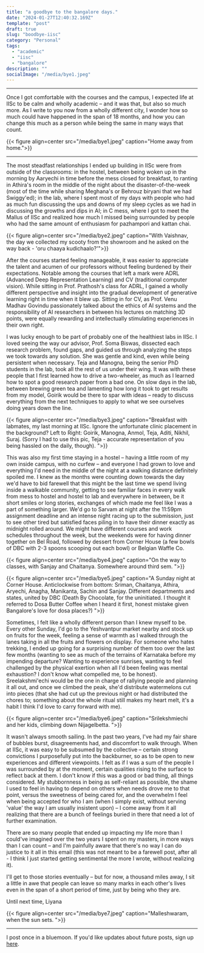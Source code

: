 ```yaml
---
title: "a goodbye to the bangalore days."
date: "2024-01-27T12:40:32.169Z"
template: "post"
draft: true
slug: "boodbye-iisc"
category: "Personal"
tags:
  - "academic"
  - "iisc"
  - "bangalore"
description: ""
socialImage: "/media/bye1.jpeg"
---
```


***

Once I got comfortable with the courses and the campus, I expected life at IISc to be calm and wholly academic – and it was that, but also so much more. As I write to you now from a wholly different city, I wonder how so much could have happened in the span of 18 months, and how you can change this much as a person while being the same in many ways that count.


{{< figure align=center src="/media/bye1.jpeg" caption="Home away from home.">}}

***

The most steadfast relationships I ended up building in IISc were from outside of the classrooms: in the hostel, between being woken up in the morning by Aaryechi in time before the mess closed for breakfast, to ranting in Athira's room in the middle of the night about the disaster-of-the-week (most of the time while sharing Meghana's or Behrouz biryani that we had Swiggy'ed); in the lab, where I spent most of my days with people who had as much fun discussing the ups and downs of my sleep cycles as we had in discussing the growths and dips in AI; in C mess, where I got to meet the Mallus of IISc and realized how much I missed being surrounded by people who had the same amount of enthusiasm for pazhampori and kattan chai.

{{< figure align=center src="/media/bye2.jpeg" caption="With Vaishnav, the day we collected my scooty from the showroom and he asked on the way back - 'oru chaaya kudichaalo?'">}}

After the courses started feeling manageable, it was easier to appreciate the talent and acumen of our professors without feeling burdened by their expectations. Notable among the courses that left a mark were ADRL (Advanced Deep Representation Learning) and CV (traditional computer vision). While sitting in Prof. Prathosh's class for ADRL, I gained a wholly different perspective and insight into the gradual development of generative learning right in time when it blew up. Sitting in for CV, as Prof. Venu Madhav Govindu passionately talked about the ethics of AI systems and the responsibility of AI researchers in between his lectures on matching 3D points, were equally rewarding and intellectually stimulating experiences in their own right.

I was lucky enough to be part of probably one of the healthiest labs in IISc. I loved seeing the way our advisor, Prof. Soma Biswas, dissected each research problem, found gaps, and guided us through analyzing the steps we took towards any solution. She was gentle and kind, even while being persistent when necessary. Teja and Manogna, being the senior PhD students in the lab, took all the rest of us under their wing. It was with these people that I first learned how to drive a two-wheeler, as much as I learned how to spot a good research paper from a bad one. On slow days in the lab, between brewing green tea and lamenting how long it took to get results from my model, Goirik would be there to spar with ideas – ready to discuss everything from the next techniques to apply to what we see ourselves doing years down the line.

{{< figure align=center src="/media/bye3.jpeg" caption="Breakfast with labmates, my last morning at IISc. Ignore the unfortunate clinic placement in the background? Left to Right: Goirik, Manogna, Anmol, Teja, Aditi, Nikhil, Suraj. (Sorry I had to use this pic, Teja - accurate representation of you being hassled on the daily, though). ">}}

This was also my first time staying in a hostel – having a little room of my own inside campus, with no curfew – and everyone I had grown to love and everything I'd need in the middle of the night at a walking distance definitely spoiled me. I knew as the months were counting down towards the day we'd have to bid farewell that this might be the last time we spend living inside a walkable community, getting to see familiar faces in every walk from mess to hostel and hostel to lab and everywhere in between, be it short smiles or long stories, exchanges of which made me feel like I was a part of something larger. We'd go to Sarvam at night after the 11:59pm assignment deadline and an intense night racing up to the submission, just to see other tired but satisfied faces piling in to have their dinner exactly as midnight rolled around. We might have different courses and work schedules throughout the week, but the weekends were for having dinner together on Bel Road, followed by dessert from Corner House (a few bowls of DBC with 2-3 spoons scooping out each bowl) or Belgian Waffle Co.

{{< figure align=center src="/media/bye4.jpeg" caption="On the way to classes, with Sanjay and Chaitanya. Somewhere around third sem. ">}}

{{< figure align=center src="/media/bye5.jpeg" caption="A Sunday night at Corner House. Anticlockwise from bottom: Sriman, Chaitanya, Athira, Aryechi, Anagha, Manikanta, Sachin and Sanjay. Different departments and states, united by DBC (Death By Chocolate, for the uninitiated. I thought it referred to Dosa Butter Coffee when I heard it first, honest mistake given Bangalore's love for dosa places?) ">}}



Sometimes, I felt like a wholly different person than I knew myself to be. Every other Sunday, I'd go to the Yeshvantpur market nearby and stock up on fruits for the week, feeling a sense of warmth as I walked through the lanes taking in all the fruits and flowers on display. For someone who hates trekking, I ended up going for a surprising number of them too over the last few months (wanting to see as much of the terrains of Karnataka before my impending departure? Wanting to experience sunrises, wanting to feel challenged by the physical exertion when all I'd been feeling was mental exhaustion? I don't know what compelled me, to be honest). Sreelakshmi'echi would be the one in charge of rallying people and planning it all out, and once we climbed the peak, she'd distribute watermelons cut into pieces (that she had cut up the previous night or had distributed the chores to; something about the whole ritual still makes my heart melt, it's a habit I think I'd love to carry forward with me).

{{< figure align=center src="/media/bye6.jpeg" caption="Srilekshmiechi and her kids, climbing down Nijagelbetta. ">}}

It wasn't always smooth sailing. In the past two years, I've had my fair share of bubbles burst, disagreements had, and discomfort to walk through. When at IISc, it was easy to be subsumed by the collective – certain strong convictions I purposefully put into the backburner, so as to be open to new experiences and different viewpoints. I felt as if I was a sum of the people I was surrounded by at the moment, certain qualities rising to the surface to reflect back at them. I don't know if this was a good or bad thing, all things considered. My stubbornness in being as self-reliant as possible, the shame I used to feel in having to depend on others when needs drove me to that point, versus the sweetness of being cared for, and the overwhelm I feel when being accepted for who I am (when I simply exist, without serving 'value' the way I am usually insistent upon) – I come away from it all realizing that there are a bunch of feelings buried in there that need a lot of further examination.

There are so many people that ended up impacting my life more than I could've imagined over the two years I spent on my masters, in more ways than I can count – and I'm painfully aware that there's no way I can do justice to it all in this email (this was not meant to be a farewell post, after all - I think I just started getting sentimental the more I wrote, without realizing it). 

I'll get to those stories eventually – but for now, a thousand miles away, I sit a little in awe that people can leave so many marks in each other's lives even in the span of a short period of time, just by being who they are.

Until next time, 
Liyana

{{< figure align=center src="/media/bye7.jpeg" caption="Malleshwaram, when the sun sets. ">}}

***

I post once in a bluemoon. If you'd like updates about future posts, sign up [here](https://forms.gle/ngZyP7agyeFGx3QC9).